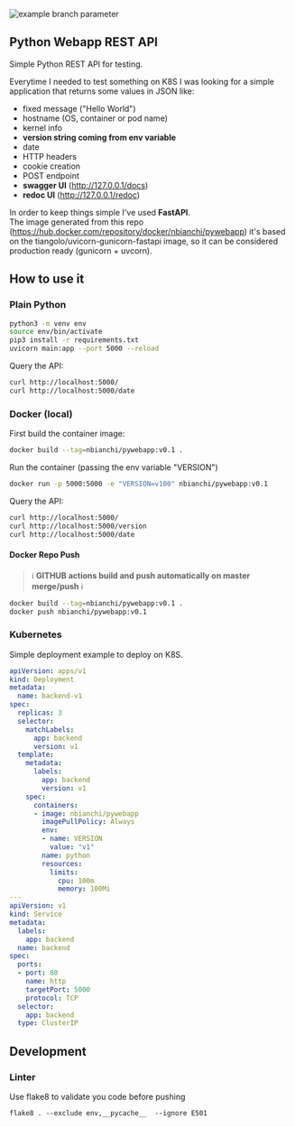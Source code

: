![example branch parameter](https://github.com/binc75/pywebapp/workflows/Python%20Web%20Application/badge.svg?branch=master)
## Python Webapp REST API
Simple Python REST API for testing.

Everytime I needed to test something on K8S I was looking for a simple application that returns some values in JSON like:
 * fixed message ("Hello World")
 * hostname (OS, container or pod name)
 * kernel info
 * **version string coming from env variable**
 * date
 * HTTP headers 
 * cookie creation 
 * POST endpoint
 * **swagger UI** (http://127.0.0.1/docs)
 * **redoc UI** (http://127.0.0.1/redoc)

In order to keep things simple I've used **FastAPI**.   
The image generated from this repo (https://hub.docker.com/repository/docker/nbianchi/pywebapp) it's based on the tiangolo/uvicorn-gunicorn-fastapi image, so it can be considered production ready (gunicorn + uvcorn).

## How to use it
### Plain Python 
```bash
python3 -m venv env
source env/bin/activate
pip3 install -r requirements.txt
uvicorn main:app --port 5000 --reload
```
Query the API:
```bash
curl http://localhost:5000/
curl http://localhost:5000/date
```

### Docker (local)
First build the container image:
```bash
docker build --tag=nbianchi/pywebapp:v0.1 .
```
Run the container (passing the env variable "VERSION")
```bash
docker run -p 5000:5000 -e "VERSION=v100" nbianchi/pywebapp:v0.1
```

Query the API:
```bash
curl http://localhost:5000/
curl http://localhost:5000/version
curl http://localhost:5000/date
```

#### Docker Repo Push
> :information_source: **GITHUB actions build and push automatically on master merge/push** :information_source:
```bash
docker build --tag=nbianchi/pywebapp:v0.1 .
docker push nbianchi/pywebapp:v0.1
```

### Kubernetes 
Simple deployment example to deploy on K8S.
```yaml
apiVersion: apps/v1
kind: Deployment
metadata:
  name: backend-v1
spec:
  replicas: 3
  selector:
    matchLabels:
      app: backend
      version: v1
  template:
    metadata:
      labels:
        app: backend
        version: v1
    spec:
      containers:
      - image: nbianchi/pywebapp
        imagePullPolicy: Always
        env:
        - name: VERSION
          value: "v1"
        name: python
        resources:
          limits:
            cpu: 100m
            memory: 100Mi
---
apiVersion: v1
kind: Service
metadata:
  labels:
    app: backend
  name: backend
spec:
  ports:
  - port: 80
    name: http
    targetPort: 5000
    protocol: TCP
  selector:
    app: backend
  type: ClusterIP
```

## Development
### Linter
Use flake8 to validate you code before pushing
```
flake8 . --exclude env,__pycache__  --ignore E501
```
